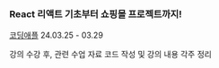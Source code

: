 ### React 리액트 기초부터 쇼핑몰 프로젝트까지! 
[코딩애플](https://codingapple.com/course/react-basic/)
24.03.25 - 03.29

강의 수강 후, 관련 수업 자료 코드 작성 및 강의 내용 각주 정리 
